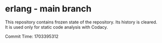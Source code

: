 # erlang - main branch

This repository contains frozen state of the repository.
Its history is cleared. It is used only for static code
analysis with Codacy.

Commit Time: 1703395312